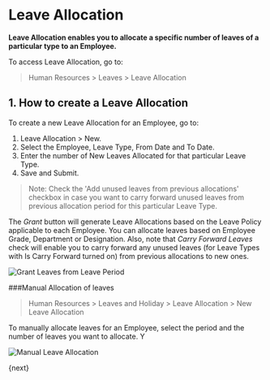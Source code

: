 # Leave Allocation

**Leave Allocation enables you to allocate a specific number of leaves of a particular type to an Employee.**

To access Leave Allocation, go to:

> Human Resources > Leaves > Leave Allocation


## 1. How to create a Leave Allocation

To create a new Leave Allocation for an Employee, go to:

1. Leave Allocation > New.
1. Select the Employee, Leave Type, From Date and To Date.
1. Enter the number of New Leaves Allocated for that particular Leave Type.
1. Save and Submit.

> Note: Check the 'Add unused leaves from previous allocations' checkbox in case you want to carry forward unused leaves from previous allocation period for this particular Leave Type.

 The _Grant_ button will generate Leave Allocations based on the Leave Policy applicable to each Employee. You can allocate leaves based on Employee Grade, Department or Designation. Also, note that _Carry Forward Leaves_ check will enable you to carry forward any unused leaves (for Leave Types with Is Carry Forward turned on) from previous allocations to new ones.

<img class="screenshot" alt="Grant Leaves from Leave Period"
	src="{{docs_base_url}}/assets/img/human-resources/leave-period-2.png">

###Manual Allocation of leaves

> Human Resources > Leaves and Holiday > Leave Allocation > New Leave Allocation

To manually allocate leaves for an Employee, select the period and the number of leaves you want to allocate. Y

<img class="screenshot" alt="Manual Leave Allocation"
	src="{{docs_base_url}}/assets/img/human-resources/manual-leave-allocation.png">

{next}
